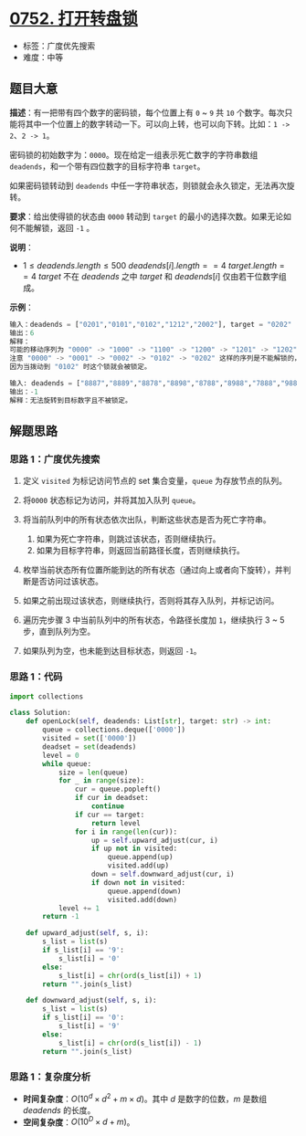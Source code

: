 # [0752. 打开转盘锁](https://leetcode.cn/problems/open-the-lock/)

- 标签：广度优先搜索
- 难度：中等

## 题目大意

**描述**：有一把带有四个数字的密码锁，每个位置上有 `0` ~ `9` 共 `10` 个数字。每次只能将其中一个位置上的数字转动一下。可以向上转，也可以向下转。比如：`1 -> 2`、`2 -> 1`。

密码锁的初始数字为：`0000`。现在给定一组表示死亡数字的字符串数组 `deadends`，和一个带有四位数字的目标字符串 `target`。

如果密码锁转动到 `deadends` 中任一字符串状态，则锁就会永久锁定，无法再次旋转。

**要求**：给出使得锁的状态由 `0000` 转动到 `target` 的最小的选择次数。如果无论如何不能解锁，返回 `-1` 。

**说明**：

- $1 \le deadends.length \le 500$
  $deadends[i].length == 4$
  $target.length == 4$
  $target$ 不在 $deadends$ 之中
  $target$ 和 $deadends[i]$ 仅由若干位数字组成。

**示例**：

```python
输入：deadends = ["0201","0101","0102","1212","2002"], target = "0202"
输出：6
解释：
可能的移动序列为 "0000" -> "1000" -> "1100" -> "1200" -> "1201" -> "1202" -> "0202"。
注意 "0000" -> "0001" -> "0002" -> "0102" -> "0202" 这样的序列是不能解锁的，
因为当拨动到 "0102" 时这个锁就会被锁定。

输入: deadends = ["8887","8889","8878","8898","8788","8988","7888","9888"], target = "8888"
输出：-1
解释：无法旋转到目标数字且不被锁定。
```

## 解题思路

### 思路 1：广度优先搜索

1. 定义 `visited` 为标记访问节点的 set 集合变量，`queue` 为存放节点的队列。
2. 将`0000` 状态标记为访问，并将其加入队列 `queue`。
3. 将当前队列中的所有状态依次出队，判断这些状态是否为死亡字符串。
   1. 如果为死亡字符串，则跳过该状态，否则继续执行。
   2. 如果为目标字符串，则返回当前路径长度，否则继续执行。

4. 枚举当前状态所有位置所能到达的所有状态（通过向上或者向下旋转），并判断是否访问过该状态。
5. 如果之前出现过该状态，则继续执行，否则将其存入队列，并标记访问。
6. 遍历完步骤 3 中当前队列中的所有状态，令路径长度加 `1`，继续执行 3 ~ 5 步，直到队列为空。
7. 如果队列为空，也未能到达目标状态，则返回 `-1`。

### 思路 1：代码

```python
import collections

class Solution:
    def openLock(self, deadends: List[str], target: str) -> int:
        queue = collections.deque(['0000'])
        visited = set(['0000'])
        deadset = set(deadends)
        level = 0
        while queue:
            size = len(queue)
            for _ in range(size):
                cur = queue.popleft()
                if cur in deadset:
                    continue
                if cur == target:
                    return level
                for i in range(len(cur)):
                    up = self.upward_adjust(cur, i)
                    if up not in visited:
                        queue.append(up)
                        visited.add(up)
                    down = self.downward_adjust(cur, i)
                    if down not in visited:
                        queue.append(down)
                        visited.add(down)
            level += 1
        return -1

    def upward_adjust(self, s, i):
        s_list = list(s)
        if s_list[i] == '9':
            s_list[i] = '0'
        else:
            s_list[i] = chr(ord(s_list[i]) + 1)
        return "".join(s_list)

    def downward_adjust(self, s, i):
        s_list = list(s)
        if s_list[i] == '0':
            s_list[i] = '9'
        else:
            s_list[i] = chr(ord(s_list[i]) - 1)
        return "".join(s_list)
```

### 思路 1：复杂度分析

- **时间复杂度**：$O(10^d \times d^2 + m \times d)$。其中 $d$ 是数字的位数，$m$ 是数组 $deadends$ 的长度。
- **空间复杂度**：$O(10^D \times d + m)$。
